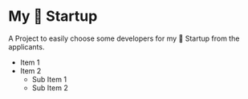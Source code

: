 # My 🦄 Startup

A Project to easily choose some developers for my 🦄 Startup from the applicants.

* Item 1
* Item 2
  * Sub Item 1
  * Sub Item 2
